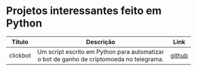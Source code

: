 # Projetos interessantes feito em Python

Título | Descrição | Link
:----------: | :----------: | :----------:
clickbot | Um script escrito em Python para automatizar o bot de ganho de criptomoeda no telegrama. | [github](https://github.com/ziziwho/clickbot)
